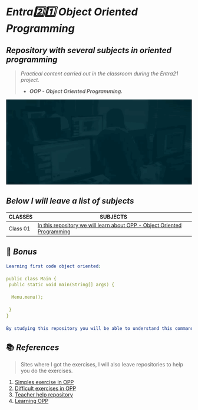 # _Entra2️⃣1️⃣ Object Oriented Programming_

## _Repository with several subjects in oriented programming_

> _Practical content carried out in the classroom during the Entra21 project._
>
> - **_OOP - Object Oriented Programming._**

![Gif Entra21](https://raw.githubusercontent.com/seiler-emerson/Entra21_Logica_Java_2022/main/gif/entra21.gif)

## _Below I will leave a list of subjects_

| CLASSES | SUBJECTS |
|------|---------|
|Class 01|[In this repository we will learn about  OPP - Object Oriented Programming ](./Class%2001%20-%2001%20-%20OOP%20(Object%20Oriented%20Programming)/src/br/com/entra21/oop/)     

## 🎫 _Bonus_

```yaml
Learning first code object oriented:

public class Main {
 public static void main(String[] args) {
 
  Menu.menu();
  
 }
}

By studying this repository you will be able to understand this command:
```

## 📚 _References_ 

> Sites where I got the exercises, I will also leave repositories to help you do the exercises.

1. [Simples exercise in OPP](https://www.feg.unesp.br/Home/PaginasPessoais/profadanielacardozomourao/polimorfismo.pdf)
2. [Difficult exercises in OPP](https://github.com/TimeVerde/SistemaBancario)
3. [Teacher help repository](https://github.com/oliota/entra21-aulas-orientacao-objetos)
4. [Learning OPP](https://oliota.com/curso_detalhe/entra21-20-05-2022-programacao-orientada-objetos/1652740022121)
